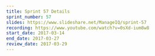 ```yaml
---
title: Sprint 57 Details
sprint_number: 57
slides: https://www.slideshare.net/ManageIQ/sprint-57
recording: https://www.youtube.com/watch?v=0sXd-ium8w8
start_date: 2017-03-14
end_date: 2017-03-27
review_date: 2017-03-29
---
```

